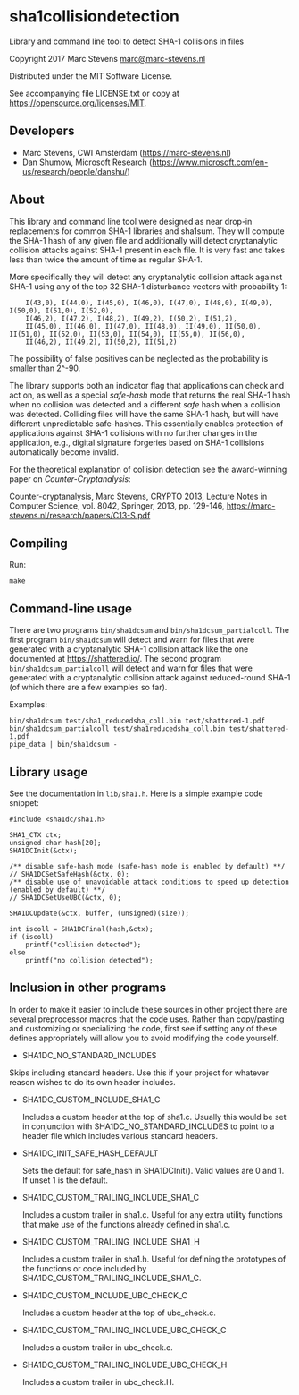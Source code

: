 # sha1collisiondetection
Library and command line tool to detect SHA-1 collisions in files

Copyright 2017 Marc Stevens <marc@marc-stevens.nl>

Distributed under the MIT Software License.

See accompanying file LICENSE.txt or copy at https://opensource.org/licenses/MIT.

## Developers

- Marc Stevens, CWI Amsterdam (https://marc-stevens.nl)
- Dan Shumow, Microsoft Research (https://www.microsoft.com/en-us/research/people/danshu/)

## About
This library and command line tool were designed as near drop-in replacements for common SHA-1 libraries and sha1sum.
They will compute the SHA-1 hash of any given file and additionally will detect cryptanalytic collision attacks against SHA-1 present in each file. It is very fast and takes less than twice the amount of time as regular SHA-1.

More specifically they will detect any cryptanalytic collision attack against SHA-1 using any of the top 32 SHA-1 disturbance vectors with probability 1:
```
    I(43,0), I(44,0), I(45,0), I(46,0), I(47,0), I(48,0), I(49,0), I(50,0), I(51,0), I(52,0),
    I(46,2), I(47,2), I(48,2), I(49,2), I(50,2), I(51,2),
    II(45,0), II(46,0), II(47,0), II(48,0), II(49,0), II(50,0), II(51,0), II(52,0), II(53,0), II(54,0), II(55,0), II(56,0),
    II(46,2), II(49,2), II(50,2), II(51,2)
```
The possibility of false positives can be neglected as the probability is smaller than 2^-90.

The library supports both an indicator flag that applications can check and act on, as well as a special _safe-hash_ mode that returns the real SHA-1 hash when no collision was detected and a different _safe_ hash when a collision was detected.
Colliding files will have the same SHA-1 hash, but will have different unpredictable safe-hashes.
This essentially enables protection of applications against SHA-1 collisions with no further changes in the application, e.g., digital signature forgeries based on SHA-1 collisions automatically become invalid.

For the theoretical explanation of collision detection see the award-winning paper on _Counter-Cryptanalysis_:

Counter-cryptanalysis, Marc Stevens, CRYPTO 2013, Lecture Notes in Computer Science, vol. 8042, Springer, 2013, pp. 129-146,
https://marc-stevens.nl/research/papers/C13-S.pdf

## Compiling

Run:
```
make
```

## Command-line usage

There are two programs `bin/sha1dcsum` and `bin/sha1dcsum_partialcoll`.
The first program `bin/sha1dcsum` will detect and warn for files that were generated with a cryptanalytic SHA-1 collision attack like the one documented at https://shattered.io/.
The second program `bin/sha1dcsum_partialcoll` will detect and warn for files that were generated with a cryptanalytic collision attack against reduced-round SHA-1 (of which there are a few examples so far).

Examples:
```
bin/sha1dcsum test/sha1_reducedsha_coll.bin test/shattered-1.pdf
bin/sha1dcsum_partialcoll test/sha1reducedsha_coll.bin test/shattered-1.pdf
pipe_data | bin/sha1dcsum -
```

## Library usage

See the documentation in `lib/sha1.h`. Here is a simple example code snippet:
```
#include <sha1dc/sha1.h>

SHA1_CTX ctx;
unsigned char hash[20];
SHA1DCInit(&ctx);

/** disable safe-hash mode (safe-hash mode is enabled by default) **/
// SHA1DCSetSafeHash(&ctx, 0);
/** disable use of unavoidable attack conditions to speed up detection (enabled by default) **/
// SHA1DCSetUseUBC(&ctx, 0); 

SHA1DCUpdate(&ctx, buffer, (unsigned)(size));

int iscoll = SHA1DCFinal(hash,&ctx);
if (iscoll)
    printf("collision detected");
else
    printf("no collision detected");
```

## Inclusion in other programs

In order to make it easier to include these sources in other project
there are several preprocessor macros that the code uses. Rather than
copy/pasting and customizing or specializing the code, first see if
setting any of these defines appropriately will allow you to avoid
modifying the code yourself.

- SHA1DC_NO_STANDARD_INCLUDES

 Skips including standard headers. Use this if your project for
 whatever reason wishes to do its own header includes.

- SHA1DC_CUSTOM_INCLUDE_SHA1_C

  Includes a custom header at the top of sha1.c. Usually this would be
  set in conjunction with SHA1DC_NO_STANDARD_INCLUDES to point to a
  header file which includes various standard headers.

- SHA1DC_INIT_SAFE_HASH_DEFAULT

  Sets the default for safe_hash in SHA1DCInit(). Valid values are 0
  and 1. If unset 1 is the default.

- SHA1DC_CUSTOM_TRAILING_INCLUDE_SHA1_C

  Includes a custom trailer in sha1.c. Useful for any extra utility
  functions that make use of the functions already defined in sha1.c.

- SHA1DC_CUSTOM_TRAILING_INCLUDE_SHA1_H

  Includes a custom trailer in sha1.h. Useful for defining the
  prototypes of the functions or code included by
  SHA1DC_CUSTOM_TRAILING_INCLUDE_SHA1_C.

- SHA1DC_CUSTOM_INCLUDE_UBC_CHECK_C

  Includes a custom header at the top of ubc_check.c.

- SHA1DC_CUSTOM_TRAILING_INCLUDE_UBC_CHECK_C

  Includes a custom trailer in ubc_check.c.

- SHA1DC_CUSTOM_TRAILING_INCLUDE_UBC_CHECK_H

  Includes a custom trailer in ubc_check.H.
